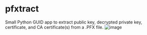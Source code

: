 # pfxtract
Small Python GUID app to extract public key, decrypted private key, certificate, and CA certificate(s) from a .PFX file.
![image](https://user-images.githubusercontent.com/10688493/219843299-40aeb1f8-6756-4989-845f-a8fec6ffce14.png)
